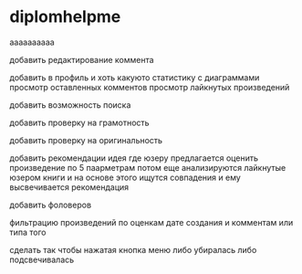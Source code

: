 # diplomhelpme
aaaaaaaaaa

добавить редактирование коммента 

добавить в профиль и хоть какуюто статистику с диаграммами просмотр оставленных комментов 
просмотр лайкнутых произведений

добавить возможность поиска

добавить проверку на грамотность

добавить проверку на оригинальность

добавить рекомендации идея где юзеру предлагается оценить произведение по 5 паарметрам потом 
еще анализируются лайкнутые юзером книги и на основе этого ищутся совпадения и ему высвечивается рекомендация

добавить фоловеров

фильтрацию произведений по оценкам дате создания и комментам или типа того

сделать так чтобы нажатая кнопка меню либо убиралась либо подсвечивалась

